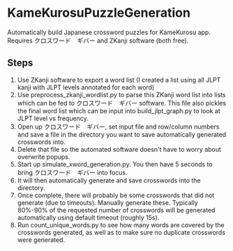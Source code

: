 # KameKurosuPuzzleGeneration
Automatically build Japanese crossword puzzles for KameKurosu app. Requires クロスワード　ギバー and ZKanji software (both free).

## Steps
1. Use ZKanji software to export a word list (I created a list using all JLPT kanji with JLPT levels annotated for each word)
2. Use preprocess_zkanji_wordlist.py to parse this ZKanji word list into lists which can be fed to クロスワード　ギバー software. This file also pickles the final word list which can be input into build_jlpt_graph.py to look at JLPT level vs frequency.
3. Open up クロスワード　ギバー, set input file and row/column numbers and save a file in the directory you want to save automatically generated crosswords into.
4. Delete that file so the automated software doesn't have to worry about overwrite popups.
5. Start up simulate_xword_generation.py. You then have 5 seconds to bring クロスワード　ギバー into focus.
6. It will then automatically generate and save crosswords into the directory.
7. Once complete, there will probably be some crosswords that did not generate (due to timeouts). Manually generate these. Typically 80%-90% of the requested number of crosswords will be generated automatically using default timeout (roughly 15s).
8. Run count_unique_words.py to see how many words are covered by the crosswords generated, as well as to make sure no duplicate crosswords were generated.
